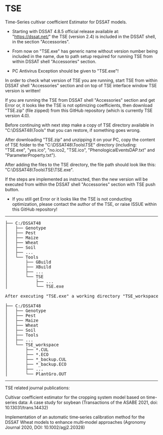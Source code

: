 # TSE

Time-Series cultivar coefficient Estimator for DSSAT models.

* Starting with DSSAT 4.8.5 official release available at: "https://dssat.net/" the TSE (version 2.4) is included in the DSSAT shell, in the section "Accessories".

* From now on "TSE.exe" has generic name without version number being included in the name, due to path setup required for running TSE from within DSSAT shell "Accessories" section.

* PC Antivirus Exception should be given to "TSE.exe"!

In order to check what version of TSE you are running, start TSE from within DSSAT shell "Accessories" section and on top of TSE interface window TSE version is written!

If you are running the TSE from DSSAT shell "Accessories" section and get Error or, it looks like the TSE is not optimizing coefficients, then download "TSE.zip" (file zipped) from this GitHub repository (which is currently TSE version 4.0).

Before continuing with next step make a copy of TSE directory available in "C:\DSSAT48\Tools" that you can restore, if something goes wrong.

After downloading "TSE.zip" and unzipping it on your PC, copy the content of TSE folder to the "C:\DSSAT48\Tools\TSE" directory (including: "TSE.exe", "yes.ico", "no.ico2, "TSE.ico", "PhenologicalEventsDAP.txt" and "ParameterProperty.txt").

After adding the files to the TSE directory, the file path should look like this: "C:\DSSAT48\Tools\TSE\TSE.exe".

If the steps are implemented as instructed, then the new version will be executed from within the DSSAT shell "Accessories" section with TSE push button.

* If you still get Error or it looks like the TSE is not conducting optimization, please contact the author of the TSE, or raise ISSUE within this GitHub repository!

------------------------------------------------------------------------------------------------------------

<pre>
├── C:/DSSAT48
│   ├── Genotype
│   ├── Pest
│   ├── Maize
│   ├── Wheat
│   ├── Soil
│   ├── ...	
│   └── Tools
│       ├── GBuild
│       ├── XBuild
│       ├── ...
│       └── TSE
│           ├── ...
│           └── TSE.exe	

After executing "TSE.exe" a working directory "TSE_workspace" is created where optimization is conducted and optimization output files saved:

├── C:/DSSAT48
│   ├── Genotype
│   ├── Pest
│   ├── Maize
│   ├── Wheat
│   ├── Soil
│   ├── Tools	
│   ├── ...	
│   └── TSE_workspace
│       ├── *.CUL
│       ├── *.ECO
│       ├── *_backup.CUL	
│       ├── *_backup.ECO
│       ├── ...	
│       └── PlantGro.OUT
</pre>
------------------------------------------------------------------------------------------------------------

TSE related journal publications:

Cultivar coefficient estimator for the cropping system model based on time-series data: A case study for soybean (Transactions of the ASABE 2021, doi: 10.13031/trans.14432)

Implementation of an automatic time‐series calibration method for the DSSAT Wheat models to enhance multi‐model approaches (Agronomy Journal 2020, DOI: 10.1002/agj2.20328)
